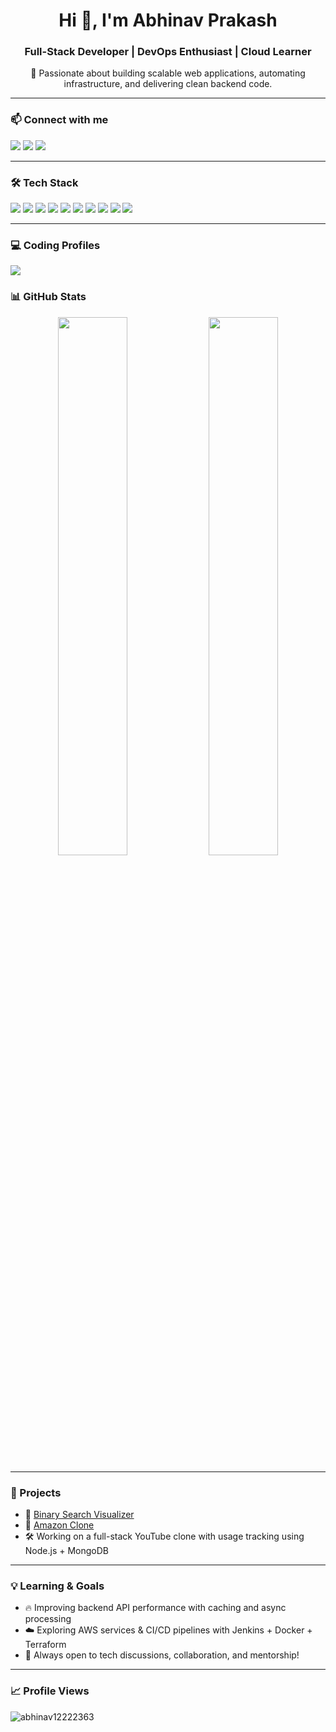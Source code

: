<h1 align="center">Hi 👋, I'm Abhinav Prakash</h1>
<h3 align="center">Full-Stack Developer | DevOps Enthusiast | Cloud Learner</h3>

<p align="center">
🚀 Passionate about building scalable web applications, automating infrastructure, and delivering clean backend code.
</p>

---

### 📫 Connect with me

<p>
  <a href="mailto:Abhinavkumar8789@gmail.com"><img src="https://img.shields.io/badge/Gmail-red?style=for-the-badge&logo=gmail&logoColor=white"/></a>
  <a href="https://www.linkedin.com/in/abhinav-prakash-ba471a258/" target="_blank"><img src="https://img.shields.io/badge/LinkedIn-blue?style=for-the-badge&logo=linkedin&logoColor=white"/></a>
  <a href="https://github.com/abhinav12222363"><img src="https://img.shields.io/badge/GitHub-100000?style=for-the-badge&logo=github&logoColor=white"/></a>
</p>

---

### 🛠️ Tech Stack

<p>
  <img src="https://img.shields.io/badge/React.js-20232A?style=for-the-badge&logo=react&logoColor=61DAFB"/>
  <img src="https://img.shields.io/badge/Node.js-339933?style=for-the-badge&logo=nodedotjs&logoColor=white"/>
  <img src="https://img.shields.io/badge/Express.js-000000?style=for-the-badge&logo=express&logoColor=white"/>
  <img src="https://img.shields.io/badge/HTML5-E34F26?style=for-the-badge&logo=html5&logoColor=white"/>
  <img src="https://img.shields.io/badge/CSS3-1572B6?style=for-the-badge&logo=css3&logoColor=white"/>
  <img src="https://img.shields.io/badge/Terraform-623CE4?style=for-the-badge&logo=terraform&logoColor=white"/>
  <img src="https://img.shields.io/badge/Docker-2496ED?style=for-the-badge&logo=docker&logoColor=white"/>
  <img src="https://img.shields.io/badge/AWS-FF9900?style=for-the-badge&logo=amazonaws&logoColor=white"/>
  <img src="https://img.shields.io/badge/Jenkins-D24939?style=for-the-badge&logo=jenkins&logoColor=white"/>
  <img src="https://img.shields.io/badge/Java-007396?style=for-the-badge&logo=java&logoColor=white"/>
</p>

---
### 💻 Coding Profiles

<p>
  <a href="https://leetcode.com/u/abhinav___09/"><img src="https://img.shields.io/badge/LeetCode-FFA116?style=for-the-badge&logo=leetcode&logoColor=black"/></a>
</p>


### 📊 GitHub Stats

<p align="center">
  <img src="https://github-readme-stats.vercel.app/api?username=abhinav12222363&show_icons=true&theme=radical" width="47%" />
  <img src="https://github-readme-streak-stats.herokuapp.com/?user=abhinav12222363&theme=radical" width="47%" />
</p>

---

### 🚀 Projects

- 🔗 [Binary Search Visualizer](https://abhinav12222363.github.io/BINARY-SEARCH-VISUALIZER/)
- 🔗 [Amazon Clone](https://abhinav12222363.github.io/Amazon-clone/)
- 🛠️ Working on a full-stack YouTube clone with usage tracking using Node.js + MongoDB

---

### 💡 Learning & Goals

- 🔥 Improving backend API performance with caching and async processing
- ☁️ Exploring AWS services & CI/CD pipelines with Jenkins + Docker + Terraform
- 💬 Always open to tech discussions, collaboration, and mentorship!

---

### 📈 Profile Views

<p align="left">
  <img src="https://komarev.com/ghpvc/?username=abhinav12222363&label=Profile%20views&color=0e75b6&style=flat" alt="abhinav12222363" />
</p>

